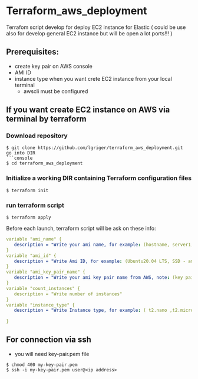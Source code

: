 # Terraform_aws_deployment
Terrafom script develop for deploy EC2 instance for Elastic ( could be use also for develop general EC2 instance but will be open a lot ports!!! )

## Prerequisites:

   - create key pair on AWS console
   - AMI ID
   - instance type
  when you want crete EC2 instance from your local terminal
     - awscli must be configured

## If you want create EC2 instance on AWS via terminal by terraform

### Download repository
```console
$ git clone https://github.com/lgriger/terraform_aws_deployment.git
go into DIR
```console
$ cd terraform_aws_deployment
```
### Initialize a working DIR containing Terraform configuration files
```console
$ terraform init
```
### run terraform script
```console
$ terraform apply
```
Before each launch, terraform script will be ask on these info:
 ```yaml
variable "ami_name" {
    description = "Write your ami name, for example: (hostname, server1, elastic1...)"
}
variable "ami_id" {
    description = "Write Ami ID, for example: (Ubuntu20.04 LTS, SSD - ami-0d527b8c289b4af7f,\nAmazon Lin. 2 - Ker. 5.10, SSD - ami-0eb7496c2e0403237)"
}
variable "ami_key_pair_name" {
    description = "Write your ami key pair name from AWS, note: (key pair must be create in AWS console)"
}
variable "count_instances" {
    description = "Write number of instances"
}
variable "instance_type" {
    description = "Write Instance type, for example: ( t2.nano ,t2.micro ,\nt2.medium ,\nt3.small )"
    
} 
```
## For connection via ssh
- you will need key-pair.pem file
```console
$ chmod 400 my-key-pair.pem
$ ssh -i my-key-pair.pem user@<ip address>
```



